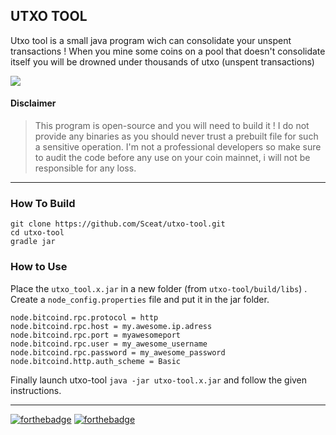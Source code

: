 

## UTXO TOOL

Utxo tool is a small java program wich can consolidate your unspent transactions ! When you mine some coins on a pool that doesn't consolidate itself you will be drowned under thousands of utxo (unspent transactions)

![](https://i.imgur.com/aBIT0ue.png)

#### Disclaimer
>This program is open-source and you will need to build it ! I do not provide any binaries as you should never trust a prebuilt file for such a sensitive operation. I'm not a professional developers so make sure to audit the code before any use on your coin mainnet, i will not be responsible for any loss.

---

### How To Build

```
git clone https://github.com/Sceat/utxo-tool.git
cd utxo-tool
gradle jar
``` 

### How to Use

Place the ```utxo_tool.x.jar``` in a new folder (from ```utxo-tool/build/libs```) .
Create a ```node_config.properties``` file and put it in the jar folder.
```
node.bitcoind.rpc.protocol = http
node.bitcoind.rpc.host = my.awesome.ip.adress
node.bitcoind.rpc.port = myawesomeport
node.bitcoind.rpc.user = my_awesome_username
node.bitcoind.rpc.password = my_awesome_password
node.bitcoind.http.auth_scheme = Basic
```
Finally launch utxo-tool ```java -jar utxo-tool.x.jar``` and follow the given instructions.

---

[![forthebadge](http://forthebadge.com/images/badges/pretty-risque.svg)](http://forthebadge.com)
[![forthebadge](http://forthebadge.com/images/badges/certified-snoop-lion.svg)](http://forthebadge.com)